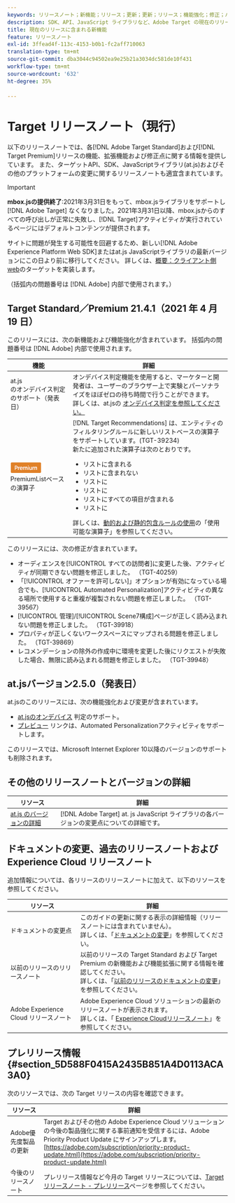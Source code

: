 ```yaml
---
keywords: リリースノート；新機能；リリース；更新；更新；リリース；機能強化；修正；バグ修正；更新
description: SDK、API、JavaScript ライブラリなど、Adobe Target の現在のリリースに含まれている新機能、機能強化および修正について説明します。
title: 現在のリリースに含まれる新機能
feature: リリースノート
exl-id: 3ffead4f-113c-4153-b0b1-fc2aff710063
translation-type: tm+mt
source-git-commit: dba3044c94502ea9e25b21a3034dc581de10f431
workflow-type: tm+mt
source-wordcount: '632'
ht-degree: 35%

---
```


# Target リリースノート（現行）

以下のリリースノートでは、各[!DNL Adobe Target Standard]および[!DNL Target Premium]リリースの機能、拡張機能および修正点に関する情報を提供しています。 また、ターゲットAPI、SDK、JavaScriptライブラリ(at.js)およびその他のプラットフォームの変更に関するリリースノートも適宜含まれています。

>[!IMPORTANT]
>
>**mbox.jsの提供終了**:2021年3月31日をもって、mbox.jsライブラリをサポートし [!DNL Adobe Target] なくなりました。2021年3月31日以降、mbox.jsからのすべての呼び出しが正常に失敗し、[!DNL Target]アクティビティが実行されているページにはデフォルトコンテンツが提供されます。
>
>サイトに問題が発生する可能性を回避するため、新しい[!DNL Adobe Experience Platform Web SDK]またはat.js JavaScriptライブラリの最新バージョンにこの日より前に移行してください。 詳しくは、[概要：クライアント側web](/help/c-implementing-target/c-implementing-target-for-client-side-web/implement-target-for-client-side-web.md)のターゲットを実装します。

（括弧内の問題番号は [!DNL Adobe] 内部で使用されます。）

## Target Standard／Premium 21.4.1（2021 年 4 月 19 日）

このリリースには、次の新機能および機能強化が含まれています。 括弧内の問題番号は [!DNL Adobe] 内部で使用されます。

| 機能 | 詳細 |
| --- | --- |
| at.js<br>のオンデバイス判定のサポート（発表日） | オンデバイス判定機能を使用すると、マーケターと開発者は、ユーザーのブラウザー上で実験とパーソナライズをほぼゼロの待ち時間で行うことができます。<br>詳しくは、at.jsの [オンデバイス判定を参照してください。](/help/c-implementing-target/c-implementing-target-for-client-side-web/on-device-decisioning/on-device-decisioning.md) |
| ![エンティティフィルタールール用の](/help/assets/premium.png) PremiumListベースの演算子 | [!DNL Target Recommendations] は、エンティティのフィルタリングルールに新しいリストベースの演算子をサポートしています。(TGT-39234)<br>新たに追加された演算子は次のとおりです。<br><ul><li>リストに含まれる</li><li>リストに含まれない</li><li>リストに</li><li>リストに</li><li>リストにすべての項目が含まれる</li><li>リストに</li></ul>詳しくは、[動的および静的包含ルールの使用](/help/c-recommendations/c-algorithms/use-dynamic-and-static-inclusion-rules.md#operators)の「使用可能な演算子」を参照してください。 |

このリリースには、次の修正が含まれています。

* オーディエンスを[!UICONTROL すべての訪問者]に変更した後、アクティビティが同期できない問題を修正しました。 （TGT-40259）
* 「[!UICONTROL オファーを許可しない]」オプションが有効になっている場合でも、[!UICONTROL Automated Personalization]アクティビティの異なる場所で使用すると重複が複製されない問題を修正しました。 （TGT-39567）
* [!UICONTROL 管理]/[!UICONTROL Scene7構成]ページが正しく読み込まれない問題を修正しました。 （TGT-39918）
* プロパティが正しくないワークスペースにマップされる問題を修正しました。 （TGT-39869）
* レコメンデーションの除外の作成中に環境を変更した後にリクエストが失敗した場合、無限に読み込まれる問題を修正しました。 （TGT-39948）

## at.jsバージョン2.5.0（発表日）

at.jsのこのリリースには、次の機能強化および変更が含まれています。

* [at.jsのオンデバイス](/help/c-implementing-target/c-implementing-target-for-client-side-web/on-device-decisioning/on-device-decisioning.md) 判定のサポート。
* [プレビュー](/help/c-activities/c-activity-qa/activity-qa.md) リンクは、Automated Personalizationアクティビティをサポートします。

このリリースでは、Microsoft Internet Explorer 10以降のバージョンのサポートも削除されます。

## その他のリリースノートとバージョンの詳細

| リソース | 詳細 |
|--- |--- |
| [at.js のバージョンの詳細](/help/c-implementing-target/c-implementing-target-for-client-side-web/target-atjs-versions.md) | [!DNL Adobe Target] at. js JavaScript ライブラリの各バージョンの変更点についての詳細です。 |

## ドキュメントの変更、過去のリリースノートおよび Experience Cloud リリースノート

追加情報については、各リリースのリリースノートに加えて、以下のリソースを参照してください。

| リソース | 詳細 |
|--- |--- |
| ドキュメントの変更点 | このガイドの更新に関する表示の詳細情報（リリースノートには含まれていません）。<br>詳しくは、「[ドキュメントの変更](/help/r-release-notes/doc-change.md#reference_366123CF00994BACBBF9BBDF2C4D840C)」を参照してください。 |
| 以前のリリースのリリースノート | 以前のリリースの Target Standard および Target Premium の新機能および機能拡張に関する情報を確認してください。<br>詳しくは、「[以前のリリースのドキュメントの変更](/help/r-release-notes/release-notes-for-previous-releases.md)」を参照してください。 |
| Adobe Experience Cloud リリースノート | Adobe Experience Cloud ソリューションの最新のリリースノートが表示されます。<br>詳しくは、「 [Experience Cloudリリースノート](https://experienceleague.adobe.com/docs/release-notes/experience-cloud/current.html)」を参照してください。 |

## プレリリース情報 {#section_5D588F0415A2435B851A4D0113ACA3A0}

次のリソースでは、次の Target リリースの内容を確認できます。

| リソース | 詳細 |
|--- |--- |
| Adobe優先度製品の更新 | Target およびその他の Adobe Experience Cloud ソリューションの今後の製品強化に関する事前通知を受信するには、Adobe Priority Product Update にサインアップします。<br>[https://adobe.com/subscription/priority-product-update.html](https://adobe.com/subscription/priority-product-update.html) |
| 今後のリリースノート | プレリリース情報など今月の Target リリースについては、[Target リリースノート - プレリリース](/help/r-release-notes/target-release-notes.md)ページを参照してください。 |
